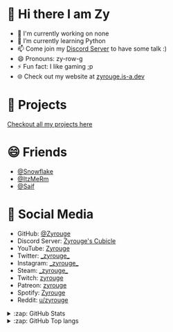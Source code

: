 # 👋 Hi there I am Zy

- 🔭 I'm currently working on none
- 🌱 I’m currently learning Python
- 📫 Come join my [Discord Server](https://zyrouge.is-a.dev/discord) to have some talk :)
- 😄 Pronouns: zy-row-g
- ⚡ Fun fact: I like gaming ;p
- 🌐 Check out my website at [zyrouge.is-a.dev](https://zyrouge.is-a.dev/)

# 🚧 Projects

[Checkout all my projects here](https://zyrouge.is-a.dev/projects)

# 😄 Friends

- [@Snowflake](https://github.com/Snowflake107)
- [@ItzMeRm](https://github.com/ItzMeRM)
- [@Saif](https://github.com/thanos783)

# 📙 Social Media

- GitHub: [@Zyrouge](https://github.com/zyrouge)
- Discord Server: [Zyrouge's Cubicle](https://discord.gg/8KV5zCg)
- YouTube: [Zyrouge](https://zyrouge.is-a.dev/youtube)
- Twitter: [\_zyrouge\_](https://twitter.com/_zyrouge_)
- Instagram: [\_zyrouge\_](https://instagram.com/_zyrouge_)
- Steam: [\_zyrouge\_](https://steamcommunity.com/id/_zyrouge_)
- Twitch: [zyrouge](https://www.twitch.tv/zyrouge)
- Patreon: [zyrouge](https://zyrouge.is-a.dev/patreon)
- Spotify: [Zyrouge](https://open.spotify.com/playlist/3RSl8EyfAO6kdpODN0jDfl?si=XgKkDqf0Rt6m9y2yERzEFA)
- Reddit: [u/zyrouge](https://www.reddit.com/user/zyrouge)

</details>

<details>
  <summary>:zap: GitHub Stats</summary>

  [![Status](https://github-readme-stats.vercel.app/api?username=zyrouge&show_icons=true&hide_border=true&theme=radical)](https://github.com/zyrouge)

</details>

<details>
  <summary>:zap: GitHub Top langs </summary>

  [![Top Langs](https://github-readme-stats.vercel.app/api/top-langs/?username=zyrouge&layout=compact&theme=radical)](https://github.com/zyrouge)

</details>
